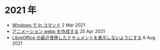 # 2021 年

- [Windows で ln コマンド](20210302.md) 2 Mar 2021
- [アニメーション webp を作成する](20210425.md) 25 Apr 2021
- [LibreOffice の最近使用したドキュメントを表示しないようにする](20210806.md) 6 Aug 2021